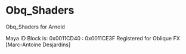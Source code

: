 Obq_Shaders
===========

Obq_Shaders for Arnold

Maya ID Block is: 0x0011CD40 : 0x0011CE3F
Registered for Oblique FX [Marc-Antoine Desjardins]
